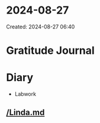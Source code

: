 # 2024-08-27
Created: 2024-08-27 06:40

# Gratitude Journal 

# Diary 

- Labwork

## [/Linda.md](/Linda.md)  
